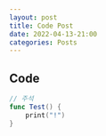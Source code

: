 ```yaml
---
layout: post
title: Code Post
date: 2022-04-13-21:00
categories: Posts
---
```


## Code

```swift
// 주석
func Test() {
    print("!")
}
```
